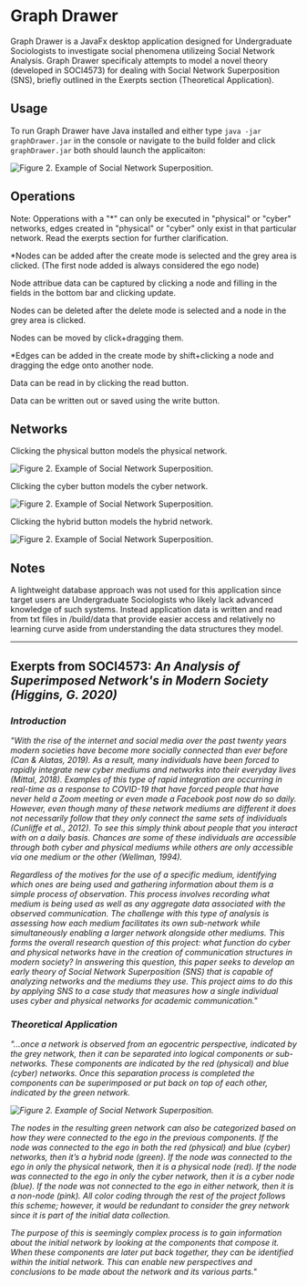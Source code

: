 # Graph Drawer

Graph Drawer is a JavaFx desktop application designed for Undergraduate Sociologists to investigate social phenomena utilizeing Social Network Analysis. Graph Drawer specificaly attempts to model a novel theory (developed in SOCI4573) for dealing with Social Network Superposition (SNS), briefly outlined in the Exerpts section (Theoretical Application).

## Usage

To run Graph Drawer have Java installed and either type `java -jar graphDrawer.jar` in the console or navigate to the build folder and click `graphDrawer.jar` both should launch the applicaiton:

![Figure 2. Example of Social Network Superposition.](./img/initScreen.png)

## Operations

Note: Opperations with a "\*" can only be executed in "physical" or "cyber" networks, edges created in "physical" or "cyber" only exist in that particular network. Read the exerpts section for further clarification.

\*Nodes can be added after the create mode is selected and the grey area is clicked. (The first node added is always considered the ego node)

Node attribue data can be captured by clicking a node and filling in the fields in the bottom bar and clicking update.

Nodes can be deleted after the delete mode is selected and a node in the grey area is clicked.

Nodes can be moved by click+dragging them.

\*Edges can be added in the create mode by shift+clicking a node and dragging the edge onto another node.

Data can be read in by clicking the read button.

Data can be written out or saved using the write button.

## Networks

Clicking the physical button models the physical network.

![Figure 2. Example of Social Network Superposition.](./img/physicalScreen.png)

Clicking the cyber button models the cyber network.

![Figure 2. Example of Social Network Superposition.](./img/cyberScreen.png)

Clicking the hybrid button models the hybrid network.

![Figure 2. Example of Social Network Superposition.](./img/hybridScreen.png)

## Notes

A lightweight database approach was not used for this application since target users are Undergraduate Sociologists who likely lack advanced knowledge of such systems. Instead application data is written and read from txt files in /build/data that provide easier access and relatively no learning curve aside from understanding the data structures they model.

---

## Exerpts from SOCI4573: <em>An Analysis of Superimposed Network's in Modern Society<em> (Higgins, G. 2020)

### Introduction

"With the rise of the internet and social media over the past twenty years modern societies have become more socially connected than ever before (Can & Alatas, 2019). As a result, many individuals have been forced to rapidly integrate new cyber mediums and networks into their everyday lives (Mittal, 2018). Examples of this type of rapid integration are occurring in real-time as a response to COVID-19 that have forced people that have never held a Zoom meeting or even made a Facebook post now do so daily. However, even though many of these network mediums are different it does not necessarily follow that they only connect the same sets of individuals (Cunliffe et al., 2012). To see this simply think about people that you interact with on a daily basis. Chances are some of these individuals are accessible through both cyber and physical mediums while others are only accessible via one medium or the other (Wellman, 1994).

Regardless of the motives for the use of a specific medium, identifying which ones are being used and gathering information about them is a simple process of observation. This process involves recording what medium is being used as well as any aggregate data associated with the observed communication. The challenge with this type of analysis is assessing how each medium facilitates its own sub-network while simultaneously enabling a larger network alongside other mediums. This forms the overall research question of this project: what function do cyber and physical networks have in the creation of communication structures in modern society? In answering this question, this paper seeks to develop an early theory of Social Network Superposition (SNS) that is capable of analyzing networks and the mediums they use. This project aims to do this by applying SNS to a case study that measures how a single individual uses cyber and physical networks for academic communication."

### Theoretical Application

"...once a network is observed from an egocentric perspective, indicated by the grey network, then it can be separated into logical components or sub-networks. These components are indicated by the red (physical) and blue (cyber) networks. Once this separation process is completed the components can be superimposed or put back on top of each other, indicated by the green network.

![Figure 2. Example of Social Network Superposition.](./img/figure_2.png)

The nodes in the resulting green network can also be categorized based on how they were connected to the ego in the previous components. If the node was connected to the ego in both the red (physical) and blue (cyber) networks, then it’s a hybrid node (green). If the node was connected to the ego in only the physical network, then it is a physical node (red). If the node was connected to the ego in only the cyber network, then it is a cyber node (blue). If the node was not connected to the ego in either network, then it is a non-node (pink). All color coding through the rest of the project follows this scheme; however, it would be redundant to consider the grey network since it is part of the initial data collection.

The purpose of this is seemingly complex process is to gain information about the initial network by looking at the components that compose it. When these components are later put back together, they can be identified within the initial network. This can enable new perspectives and conclusions to be made about the network and its various parts."
